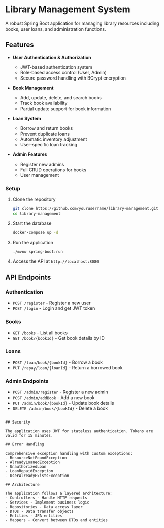 # Library Management System

A robust Spring Boot application for managing library resources including books, user loans, and administration functions.

## Features

- **User Authentication & Authorization**
  - JWT-based authentication system
  - Role-based access control (User, Admin)
  - Secure password handling with BCrypt encryption

- **Book Management**
  - Add, update, delete, and search books
  - Track book availability
  - Partial update support for book information

- **Loan System**
  - Borrow and return books
  - Prevent duplicate loans
  - Automatic inventory adjustment
  - User-specific loan tracking

- **Admin Features**
  - Register new admins
  - Full CRUD operations for books
  - User management



### Setup

1. Clone the repository
   ```bash
   git clone https://github.com/yourusername/library-management.git
   cd library-management
   ```

2. Start the database
   ```bash
   docker-compose up -d
   ```

3. Run the application
   ```bash
   ./mvnw spring-boot:run
   ```

4. Access the API at `http://localhost:8080`

## API Endpoints

### Authentication
- `POST /register` - Register a new user
- `POST /login` - Login and get JWT token

### Books
- `GET /books` - List all books
- `GET /book/{bookId}` - Get book details by ID

### Loans
- `POST /loan/book/{bookId}` - Borrow a book
- `PUT /repay/loan/{loanId}` - Return a borrowed book

### Admin Endpoints
- `POST /admin/register` - Register a new admin
- `POST /admin/addBook` - Add a new book
- `PUT /admin/book/{bookId}` - Update book details
- `DELETE /admin/book/{bookId}` - Delete a book


```

## Security

The application uses JWT for stateless authentication. Tokens are valid for 15 minutes.

## Error Handling

Comprehensive exception handling with custom exceptions:
- ResourceNotFoundException
- AlreadyLoanedException
- UnauthorizedLoan
- LoanRepaidException
- UserAlreadyExistsException

## Architecture

The application follows a layered architecture:
- Controllers - Handle HTTP requests
- Services - Implement business logic
- Repositories - Data access layer
- DTOs - Data transfer objects
- Entities - JPA entities
- Mappers - Convert between DTOs and entities

